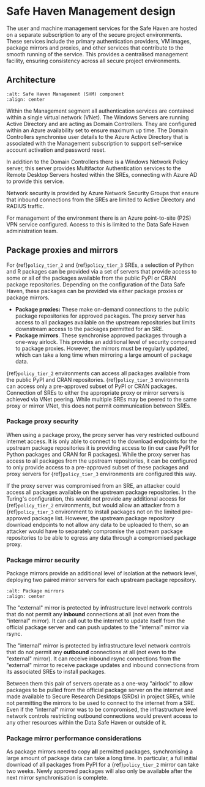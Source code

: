 # Safe Haven Management design

The user and machine management services for the Safe Haven are hosted on a separate subscription to any of the secure project environments.
These services include the primary authentication providers, VM images, package mirrors and proxies, and other services that contribute to the smooth running of the service.
This provides a centralised management facility, ensuring consistency across all secure project environments.

## Architecture

```{image} shm_architecture.png
:alt: Safe Haven Management (SHM) component
:align: center
```

Within the Management segment all authentication services are contained within a single virtual network (VNet).
The Windows Servers are running Active Directory and are acting as Domain Controllers.
They are configured within an Azure availability set to ensure maximum up time.
The Domain Controllers synchronise user details to the Azure Active Directory that is associated with the Management subscription to support self-service account activation and password reset.

In addition to the Domain Controllers there is a Windows Network Policy server, this server provides Multifactor Authentication services to the Remote Desktop Servers hosted within the SREs, connecting with Azure AD to provide this service.

Network security is provided by Azure Network Security Groups that ensure that inbound connections from the SREs are limited to Active Directory and RADIUS traffic.

For management of the environment there is an Azure point-to-site (P2S) VPN service configured.
Access to this is limited to the Data Safe Haven administration team.

## Package proxies and mirrors

For {ref}`policy_tier_2` and {ref}`policy_tier_3` SREs, a selection of Python and R packages can be provided via a set of servers that provide access to some or all of the packages available from the public PyPI or CRAN package repositories.
Depending on the configuration of the Data Safe Haven, these packages can be provided via either package proxies or package mirrors.

- **Package proxies:** These make on-demand connections to the public package repositories for approved packages. The proxy server has access to all packages available on the upstream repositories but limits downstream access to the packages permitted for an SRE.
- **Package mirrors**. These synchronise approved packages through a one-way airlock. This provides an additional level of security compared to package proxies. However, the mirrors must be regularly updated, which can take a long time when mirroring a large amount of package data.

{ref}`policy_tier_2` environments can access all packages available from the public PyPI and CRAN repositories.
{ref}`policy_tier_3` environments can access only a pre-approved subset of PyPI or CRAN packages.
Connection of SREs to either the appropriate proxy or mirror servers is achieved via VNet peering.
While multiple SREs may be peered to the same proxy or mirror VNet, this does not permit communication between SREs.

### Package proxy security

When using a package proxy, the proxy server has very restricted outbound internet access.
It is only able to connect to the download endpoints for the upstream package repositories it is providing access to (in our case PyPI for Python packages and CRAN for R packages).
While the proxy server has access to all packages from the upstream repositories, it can be configured to only provide access to a pre-approved subset of these packages and proxy servers for {ref}`policy_tier_3` environments are configured this way.

If the proxy server was compromised from an SRE, an attacker could access all packages available on the upstream package repositories.
In the Turing's configuration, this would not provide any additional access for {ref}`policy_tier_2` environments, but would allow an attacker from a {ref}`policy_tier_3` environment to install packages not on the limited pre-approved package list.
However, the upstream package repository download endpoints to not allow any data to be uploaded to them, so an attacker would have to separately compromise the upstream package repositories to be able to egress any data through a compromised package proxy.

### Package mirror security

Package mirrors provide an additional level of isolation at the network level, deploying two paired mirror servers for each upstream package repository.

```{image} architecture_mirrors.png
:alt: Package mirrors
:align: center
```

The "external" mirror is protected by infrastructure level network controls that do not permit any **inbound** connections at all (not even from the "internal" mirror).
It can call out to the internet to update itself from the official package server and can push updates to the "internal" mirror via rsync.

The "internal" mirror is protected by infrastructure level network controls that do not permit any **outbound** connections at all (not even to the "external" mirror).
It can receive inbound rsync connections from the "external" mirror to receive package updates and inbound connections from its associated SREs to install packages.

Between them this pair of servers operate as a one-way "airlock" to allow packages to be pulled from the official package server on the internet and made available to Secure Research Desktops (SRDs) in project SREs, while not permitting the mirrors to be used to connect to the internet from a SRE.
Even if the "internal" mirror was to be compromised, the infrastructure level network controls restricting outbound connections would prevent access to any other resources within the Data Safe Haven or outside of it.

### Package mirror performance considerations

As package mirrors need to copy **all** permitted packages, synchronising a large amount of package data can take a long time.
In particular, a full initial download of all packages from PyPI for a {ref}`policy_tier_2` mirror can take two weeks.
Newly approved packages will also only be available after the next mirror synchronisation is complete.
